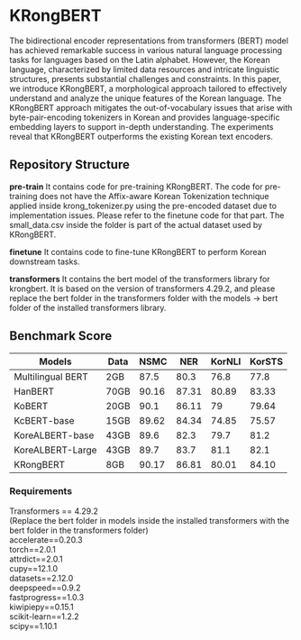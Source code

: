 # KRongBERT
The bidirectional encoder representations from transformers (BERT) model has achieved remarkable success in various natural language processing tasks for languages based on the Latin alphabet. However, the Korean language, characterized by limited data resources and intricate linguistic structures, presents substantial challenges and constraints. In this paper, we introduce KRongBERT, a morphological approach tailored to effectively understand and analyze the unique features of the Korean language. The KRongBERT approach mitigates the out-of-vocabulary issues that arise with byte-pair-encoding tokenizers in Korean and provides language-specific embedding layers to support in-depth understanding. The experiments reveal that KRongBERT outperforms the existing Korean text encoders. 

## Repository Structure
**pre-train** It contains code for pre-training KRongBERT. The code for pre-training does not have the Affix-aware Korean Tokenization technique applied inside krong_tokenizer.py using the pre-encoded dataset due to implementation issues. Please refer to the finetune code for that part. The small_data.csv inside the folder is part of the actual dataset used by KRongBERT.

**finetune** It contains code to fine-tune KRongBERT to perform Korean downstream tasks.

**transformers** It contains the bert model of the transformers library for krongbert. It is based on the version of transformers 4.29.2, and please replace the bert folder in the transformers folder with the models -> bert folder of the installed transformers library.

## Benchmark Score
| Models            | Data | NSMC  | NER   | KorNLI | KorSTS |
| ----------------- | ---- | ----- | ----- | ------ | ------ |
| Multilingual BERT | 2GB  | 87.5  | 80.3  | 76.8   | 77.8   |
| HanBERT           | 70GB | 90.16 | 87.31 | 80.89  | 83.33  |
| KoBERT            | 20GB | 90.1  | 86.11 | 79     | 79.64  |
| KcBERT-base       | 15GB | 89.62 | 84.34 | 74.85  | 75.57  |
| KoreALBERT-base   | 43GB | 89.6  | 82.3  | 79.7   | 81.2   |
| KoreALBERT-Large  | 43GB | 89.7  | 83.7  | 81.1   | 82.1   |
| KRongBERT         |  8GB | 90.17 | 86.81 | 80.01  | 84.10  |


### Requirements
Transformers == 4.29.2  
(Replace the bert folder in models inside the installed transformers with the bert folder in the transformers folder)  
accelerate==0.20.3  
torch==2.0.1  
attrdict==2.0.1  
cupy==12.1.0  
datasets==2.12.0  
deepspeed==0.9.2  
fastprogress==1.0.3  
kiwipiepy==0.15.1  
scikit-learn==1.2.2  
scipy==1.10.1  
  
